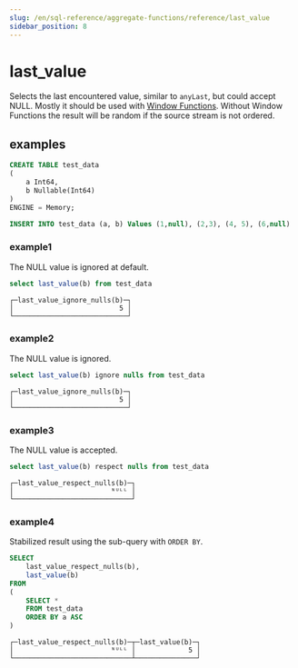 ```yaml
---
slug: /en/sql-reference/aggregate-functions/reference/last_value
sidebar_position: 8
---
```


# last_value

Selects the last encountered value, similar to `anyLast`, but could accept NULL.
Mostly it should be used with [Window Functions](../../window-functions/index.md).
Without Window Functions the result will be random if the source stream is not ordered.

## examples

```sql
CREATE TABLE test_data
(
    a Int64,
    b Nullable(Int64)
)
ENGINE = Memory;

INSERT INTO test_data (a, b) Values (1,null), (2,3), (4, 5), (6,null)
```

### example1
The NULL value is ignored at default.
```sql
select last_value(b) from test_data
```

```text
┌─last_value_ignore_nulls(b)─┐
│                          5 │
└────────────────────────────┘
```

### example2
The NULL value is ignored.
```sql
select last_value(b) ignore nulls from test_data
```

```text
┌─last_value_ignore_nulls(b)─┐
│                          5 │
└────────────────────────────┘
```

### example3
The NULL value is accepted.
```sql
select last_value(b) respect nulls from test_data
```

```text
┌─last_value_respect_nulls(b)─┐
│                        ᴺᵁᴸᴸ │
└─────────────────────────────┘
```

### example4
Stabilized result using the sub-query with `ORDER BY`.
```sql
SELECT
    last_value_respect_nulls(b),
    last_value(b)
FROM
(
    SELECT *
    FROM test_data
    ORDER BY a ASC
)
```

```text
┌─last_value_respect_nulls(b)─┬─last_value(b)─┐
│                        ᴺᵁᴸᴸ │             5 │
└─────────────────────────────┴───────────────┘
```


